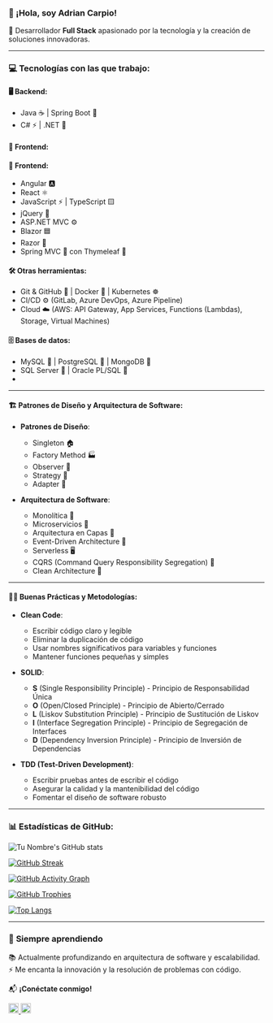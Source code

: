 ### 👋 ¡Hola, soy Adrian Carpio!

🚀 Desarrollador **Full Stack** apasionado por la tecnología y la creación de soluciones innovadoras.

---

### 💻 **Tecnologías con las que trabajo:**

#### 🖥️ Backend:
- Java ☕ | Spring Boot 🌿  
- C# ⚡ | .NET 🔵  

#### 🎨 Frontend:
#### 🎨 Frontend:
- Angular 🅰️
- React ⚛️
- JavaScript ⚡ | TypeScript 🟨  
- jQuery 🔷  
- ASP.NET MVC ⚙️  
- Blazor 🟦  
- Razor 📄  
- Spring MVC 🌱 con Thymeleaf 🍃  


#### 🛠️ Otras herramientas:  
- Git & GitHub 🐙 | Docker 🐳 | Kubernetes ☸️  
- CI/CD ⚙️ (GitLab, Azure DevOps, Azure Pipeline)  
- Cloud ☁️ (AWS: API Gateway, App Services, Functions (Lambdas), Storage, Virtual Machines)  

   
#### 🗄️ Bases de datos:  
- MySQL 🐬 | PostgreSQL 🐘 | MongoDB 🍃  
- SQL Server 🏢 | Oracle PL/SQL 🔶
- 
---
#### 🏗️ **Patrones de Diseño y Arquitectura de Software**:  
- **Patrones de Diseño**:  
  - Singleton 🏠  
  - Factory Method 🏭  
  - Observer 👀  
  - Strategy 🎯  
  - Adapter 🔌  

- **Arquitectura de Software**:  
  - Monolítica 🏢  
  - Microservicios 🧩  
  - Arquitectura en Capas 🔺  
  - Event-Driven Architecture 📢  
  - Serverless 🖥️  
  - CQRS (Command Query Responsibility Segregation) 📝  
  - Clean Architecture 🧼  

---
#### 🧑‍💻 **Buenas Prácticas y Metodologías**:  
- **Clean Code**:  
  - Escribir código claro y legible  
  - Eliminar la duplicación de código  
  - Usar nombres significativos para variables y funciones  
  - Mantener funciones pequeñas y simples  

- **SOLID**:  
  - **S** (Single Responsibility Principle) - Principio de Responsabilidad Única  
  - **O** (Open/Closed Principle) - Principio de Abierto/Cerrado  
  - **L** (Liskov Substitution Principle) - Principio de Sustitución de Liskov  
  - **I** (Interface Segregation Principle) - Principio de Segregación de Interfaces  
  - **D** (Dependency Inversion Principle) - Principio de Inversión de Dependencias  

- **TDD (Test-Driven Development)**:  
  - Escribir pruebas antes de escribir el código  
  - Asegurar la calidad y la mantenibilidad del código  
  - Fomentar el diseño de software robusto  
---

### 📊 **Estadísticas de GitHub:**

![Tu Nombre's GitHub stats](https://github-readme-stats.vercel.app/api?username=carpiom-dev&show_icons=true&theme=radical)

[![GitHub Streak](https://streak-stats.demolab.com?user=carpiom-dev&theme=tokyonight&hide_border=false&background=000000)](https://git.io/streak-stats)

[![GitHub Activity Graph](https://github-readme-activity-graph.vercel.app/graph?username=carpiom-dev&bg_color=0d1117&color=58a6ff&line=58a6ff&point=f0f6fc&area=true&hide_border=true)](https://github.com/ashutosh00710/github-readme-activity-graph)

[![GitHub Trophies](https://github-profile-trophy.vercel.app/?username=carpiom-dev&theme=onedark&no-bg=true&no-frame=true&column=3)](https://github.com/ryo-ma/github-profile-trophy)

[![Top Langs](https://github-readme-stats.vercel.app/api/top-langs/?username=carpiom-dev&layout=compact&langs_count=6&theme=radical&hide=html,css)](https://github.com/anuraghazra/github-readme-stats)

---

### 🌱 **Siempre aprendiendo**
📚 Actualmente profundizando en arquitectura de software y escalabilidad.  
⚡ Me encanta la innovación y la resolución de problemas con código.  

📬 **¡Conéctate conmigo!**

<a href="https://www.linkedin.com/in/adrian-carpio-9b1642173/" target="_blank">
    <img src="https://cdn.jsdelivr.net/gh/devicons/devicon/icons/linkedin/linkedin-original.svg" alt="LinkedIn" width="20" height="20">
</a>

<a href="https://github.com/carpiom-dev" target="_blank">
    <img src="https://cdn.jsdelivr.net/gh/devicons/devicon/icons/github/github-original.svg" alt="GitHub" width="20" height="20">
</a>

